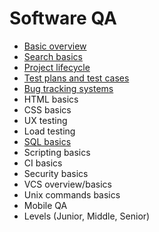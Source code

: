 # Software QA

- [Basic overview](overview)
- [Search basics](search)
- [Project lifecycle](project-lifecycle)
- [Test plans and test cases](test-case-plan)
- [Bug tracking systems](bugtrakers)
- HTML basics
- CSS basics
- UX testing
- Load testing
- [SQL basics](sql)
- Scripting basics
- CI basics
- Security basics
- VCS overview/basics
- Unix commands basics
- Mobile QA
- Levels (Junior, Middle, Senior)
